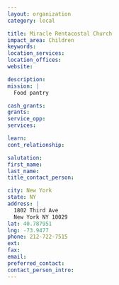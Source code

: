```yaml
---
layout: organization
category: local

title: Miracle Rentacostal Church
impact_area: Children
keywords: 
location_services: 
location_offices: 
website: 

description: 
mission: |
  Food pantry

cash_grants: 
grants: 
service_opp: 
services: 

learn: 
cont_relationship: 

salutation: 
first_name: 
last_name: 
title_contact_person: 

city: New York
state: NY
address: |
  1802 Third Ave  
  New York NY 10029
lat: 40.787951
lng: -73.9477
phone: 212-722-7515
ext: 
fax: 
email: 
preferred_contact: 
contact_person_intro: 
---
```

